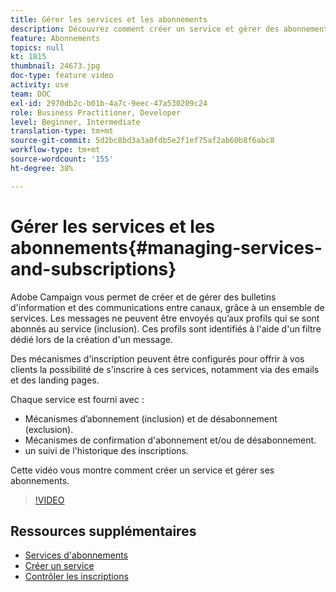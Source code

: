 ```yaml
---
title: Gérer les services et les abonnements
description: Découvrez comment créer un service et gérer des abonnements.
feature: Abonnements
topics: null
kt: 1815
thumbnail: 24673.jpg
doc-type: feature video
activity: use
team: DOC
exl-id: 2970db2c-b01b-4a7c-9eec-47a530209c24
role: Business Practitioner, Developer
level: Beginner, Intermediate
translation-type: tm+mt
source-git-commit: 5d2bc8bd3a3a0fdb5e2f1ef75af2ab60b8f6abc8
workflow-type: tm+mt
source-wordcount: '155'
ht-degree: 38%

---
```


# Gérer les services et les abonnements{#managing-services-and-subscriptions}

Adobe Campaign vous permet de créer et de gérer des bulletins d&#39;information et des communications entre canaux, grâce à un ensemble de services. Les messages ne peuvent être envoyés qu’aux profils qui se sont abonnés au service (inclusion). Ces profils sont identifiés à l&#39;aide d&#39;un filtre dédié lors de la création d&#39;un message.

Des mécanismes d&#39;inscription peuvent être configurés pour offrir à vos clients la possibilité de s&#39;inscrire à ces services, notamment via des emails et des landing pages.

Chaque service est fourni avec :

* Mécanismes d’abonnement (inclusion) et de désabonnement (exclusion).
* Mécanismes de confirmation d&#39;abonnement et/ou de désabonnement.
* un suivi de l&#39;historique des inscriptions.

Cette vidéo vous montre comment créer un service et gérer ses abonnements.

>[!VIDEO](https://video.tv.adobe.com/v/24673?quality=12)

## Ressources supplémentaires

* [Services d&#39;abonnements](https://docs.adobe.com/content/help/en/campaign-standard/using/managing-processes-and-data/data-management-activities/subscription-services.html)
* [Créer un service](https://docs.adobe.com/content/help/en/campaign-standard/using/profiles-and-audiences/managing-subscriptions/creating-a-service.html)
* [Contrôler les inscriptions](https://docs.adobe.com/content/help/en/campaign-standard/using/profiles-and-audiences/managing-subscriptions/monitoring-subscriptions.html)
